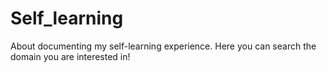 # Self_learning
About documenting my self-learning experience. Here you can search the domain you are interested in!
